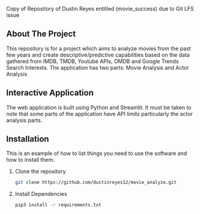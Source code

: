 Copy of Repository of Dustin Reyes entitled (movie_success) due to Git LFS issue

## About The Project
This repository is for a project which aims to analyze movies from the past few years and create descriptive/predictive capabilities based on the data gathered from IMDB, TMDB,
Youtube APIs, OMDB and Google Trends Search Interests. The application has two parts: Movie Analysis and Actor Analysis

## Interactive Application
The web application is built using Python and Streamlit. It must be taken to note that some parts of the application have API limits particularly the actor analysis parts.

## Installation
This is an example of how to list things you need to use the software and how to install them.
1. Clone the repository
   ```sh
   git clone https://github.com/dustinreyes12/movie_analyze.git
   ```
2. Install Dependencies
   ```sh
   pip3 install -r requirements.txt
   ```

